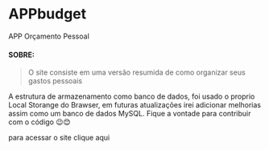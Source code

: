 # APPbudget
APP Orçamento Pessoal

#### SOBRE: 
> O site consiste em uma versão resumida de como organizar seus gastos pessoais

A estrutura de armazenamento como banco de dados, foi usado o proprio Local Storange do Brawser, em futuras atualizações irei adicionar melhorias assim como um banco de dados MySQL.
Fique a vontade para contribuir com o código 😉😊


para acessar o site clique aqui
